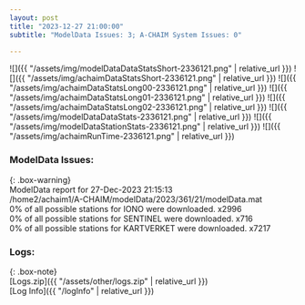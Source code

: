 ```yaml
---
layout: post
title: "2023-12-27 21:00:00"
subtitle: "ModelData Issues: 3; A-CHAIM System Issues: 0"

---
```


![]({{ "/assets/img/modelDataDataStatsShort-2336121.png" | relative_url }})
![]({{ "/assets/img/achaimDataStatsShort-2336121.png" | relative_url }})
![]({{ "/assets/img/achaimDataStatsLong00-2336121.png" | relative_url }})
![]({{ "/assets/img/achaimDataStatsLong01-2336121.png" | relative_url }})
![]({{ "/assets/img/achaimDataStatsLong02-2336121.png" | relative_url }})
![]({{ "/assets/img/modelDataDataStats-2336121.png" | relative_url }})
![]({{ "/assets/img/modelDataStationStats-2336121.png" | relative_url }})
![]({{ "/assets/img/achaimRunTime-2336121.png" | relative_url }})


### ModelData Issues:  
  
{: .box-warning}  
 ModelData report for 27-Dec-2023 21:15:13   
 /home2/achaim1/A-CHAIM/modelData/2023/361/21/modelData.mat   
 0% of all possible stations for IONO were downloaded. x2996   
 0% of all possible stations for SENTINEL were downloaded. x716   
 0% of all possible stations for KARTVERKET were downloaded. x7217   
  


### Logs:  
  
{: .box-note}  
[Logs.zip]({{ "/assets/other/logs.zip" | relative_url }})  
[Log Info]({{ "/logInfo" | relative_url }})  

